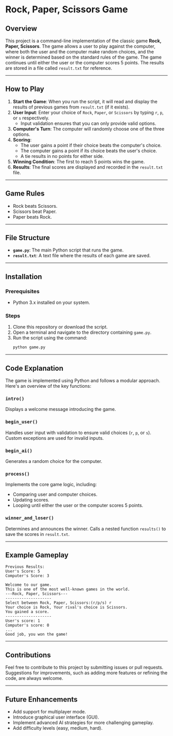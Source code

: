 
# Rock, Paper, Scissors Game

## Overview
This project is a command-line implementation of the classic game **Rock, Paper, Scissors**. The game allows a user to play against the computer, where both the user and the computer make random choices, and the winner is determined based on the standard rules of the game. The game continues until either the user or the computer scores 5 points. The results are stored in a file called `result.txt` for reference.

---

## How to Play
1. **Start the Game**: When you run the script, it will read and display the results of previous games from `result.txt` (if it exists).
2. **User Input**: Enter your choice of `Rock`, `Paper`, or `Scissors` by typing `r`, `p`, or `s` respectively.
   - Input validation ensures that you can only provide valid options.
3. **Computer's Turn**: The computer will randomly choose one of the three options.
4. **Scoring**:
   - The user gains a point if their choice beats the computer's choice.
   - The computer gains a point if its choice beats the user's choice.
   - A tie results in no points for either side.
5. **Winning Condition**: The first to reach 5 points wins the game.
6. **Results**: The final scores are displayed and recorded in the `result.txt` file.

---

## Game Rules
- Rock beats Scissors.
- Scissors beat Paper.
- Paper beats Rock.

---

## File Structure
- **`game.py`**: The main Python script that runs the game.
- **`result.txt`**: A text file where the results of each game are saved.

---

## Installation
### Prerequisites
- Python 3.x installed on your system.

### Steps
1. Clone this repository or download the script.
2. Open a terminal and navigate to the directory containing `game.py`.
3. Run the script using the command:
   ```bash
   python game.py
   ```

---

## Code Explanation
The game is implemented using Python and follows a modular approach. Here's an overview of the key functions:

### **`intro()`**
Displays a welcome message introducing the game.

### **`begin_user()`**
Handles user input with validation to ensure valid choices (`r`, `p`, or `s`). Custom exceptions are used for invalid inputs.

### **`begin_ai()`**
Generates a random choice for the computer.

### **`process()`**
Implements the core game logic, including:
- Comparing user and computer choices.
- Updating scores.
- Looping until either the user or the computer scores 5 points.

### **`winner_and_loser()`**
Determines and announces the winner. Calls a nested function `results()` to save the scores in `result.txt`.

---

## Example Gameplay
```text
Previous Results:
User's Score: 5
Computer's Score: 3

Welcome to our game.
This is one of the most well-known games in the world.
---Rock, Paper, Scissors---
--------------------
Select between Rock, Paper, Scissors:(r/p/s) r
Your choice is Rock, Your rival's choice is Scissors.
You gained a score.
--------------------
User's score: 1
Computer's score: 0
...
Good job, you won the game!
```

---

## Contributions
Feel free to contribute to this project by submitting issues or pull requests. Suggestions for improvements, such as adding more features or refining the code, are always welcome.

---

## Future Enhancements
- Add support for multiplayer mode.
- Introduce graphical user interface (GUI).
- Implement advanced AI strategies for more challenging gameplay.
- Add difficulty levels (easy, medium, hard).

